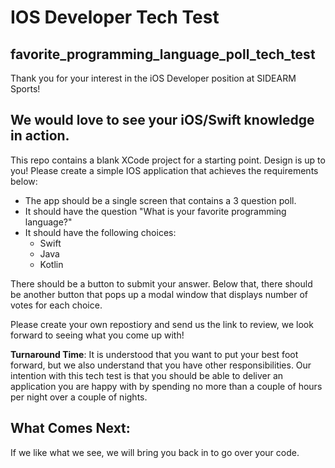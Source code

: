 # IOS Developer Tech Test

## favorite_programming_language_poll_tech_test

Thank you for your interest in the iOS Developer position at SIDEARM Sports! 

## We would love to see your iOS/Swift knowledge in action.

This repo contains a blank XCode project for a starting point. Design is up to you! Please create a simple IOS application that achieves the requirements below:

- The app should be a single screen that contains a 3 question poll. 
- It should have the question "What is your favorite programming language?" 
- It should have the following choices:
    - Swift
    - Java
    - Kotlin

There should be a button to submit your answer. Below that, there should be another button that pops up a modal window that displays number of votes for each choice.

Please create your own repostiory and send us the link to review, we look forward to seeing what you come up with!

**Turnaround Time**: It is understood that you want to put your best foot forward, but we also understand that you have other responsibilities. Our intention with this tech test is that you should be able to deliver an application you are happy with by spending no more than a couple of hours per night over a couple of nights.

## What Comes Next: 

If we like what we see, we will bring you back in to go over your code.
